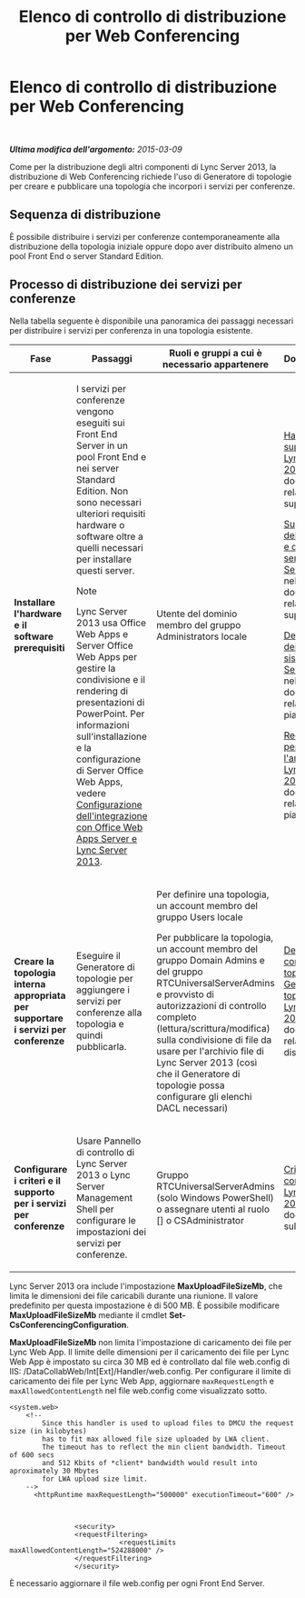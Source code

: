 ﻿---
title: Elenco di controllo di distribuzione per Web Conferencing
TOCTitle: Elenco di controllo di distribuzione per Web Conferencing
ms:assetid: 9908ebe0-e5d3-4920-b9b1-85021f7e69e9
ms:mtpsurl: https://technet.microsoft.com/it-it/library/JJ205104(v=OCS.15)
ms:contentKeyID: 49301435
ms.date: 08/24/2015
mtps_version: v=OCS.15
ms.translationtype: HT
---

# Elenco di controllo di distribuzione per Web Conferencing

 

_**Ultima modifica dell'argomento:** 2015-03-09_

Come per la distribuzione degli altri componenti di Lync Server 2013, la distribuzione di Web Conferencing richiede l'uso di Generatore di topologie per creare e pubblicare una topologia che incorpori i servizi per conferenze.

## Sequenza di distribuzione

È possibile distribuire i servizi per conferenze contemporaneamente alla distribuzione della topologia iniziale oppure dopo aver distribuito almeno un pool Front End o server Standard Edition.

## Processo di distribuzione dei servizi per conferenze

Nella tabella seguente è disponibile una panoramica dei passaggi necessari per distribuire i servizi per conferenza in una topologia esistente.


<table>
<colgroup>
<col style="width: 25%" />
<col style="width: 25%" />
<col style="width: 25%" />
<col style="width: 25%" />
</colgroup>
<thead>
<tr class="header">
<th>Fase</th>
<th>Passaggi</th>
<th>Ruoli e gruppi a cui è necessario appartenere</th>
<th>Documentazione</th>
</tr>
</thead>
<tbody>
<tr class="odd">
<td><p><strong>Installare l'hardware e il software prerequisiti</strong></p></td>
<td><p>I servizi per conferenze vengono eseguiti sui Front End Server in un pool Front End e nei server Standard Edition. Non sono necessari ulteriori requisiti hardware o software oltre a quelli necessari per installare questi server.</p>
<div class="alert">

> [!NOTE]
> Lync Server 2013 usa Office Web Apps e Server Office Web Apps per gestire la condivisione e il rendering di presentazioni di PowerPoint. Per informazioni sull'installazione e la configurazione di Server Office Web Apps, vedere <A href="lync-server-2013-enabling-office-web-apps-server-and-lync-server-2013.md">Configurazione dell'integrazione con Office Web Apps Server e Lync Server 2013</A>.


</div></td>
<td><p>Utente del dominio membro del gruppo Administrators locale</p></td>
<td><p><a href="lync-server-2013-supported-hardware.md">Hardware supportato per Lync Server 2013</a> nella documentazione relativa alla supportabilità</p>
<p><a href="lync-server-2013-server-software-and-infrastructure-support.md">Supporto dell'infrastruttura e del software server in Lync Server 2013</a> nella documentazione relativa alla supportabilità</p>
<p><a href="lync-server-2013-determining-your-system-requirements.md">Determinazione dei requisiti di sistema per Lync Server 2013</a> nella documentazione relativa alla pianificazione.</p>
<p><a href="lync-server-2013-technical-requirements-for-archiving.md">Requisiti tecnici per l'archiviazione in Lync Server 2013</a> nella documentazione relativa alla pianificazione.</p>
<p></p></td>
</tr>
<tr class="even">
<td><p><strong>Creare la topologia interna appropriata per supportare i servizi per conferenze</strong></p></td>
<td><p>Eseguire il Generatore di topologie per aggiungere i servizi per conferenze alla topologia e quindi pubblicarla.</p></td>
<td><p>Per definire una topologia, un account membro del gruppo Users locale</p>
<p>Per pubblicare la topologia, un account membro del gruppo Domain Admins e del gruppo RTCUniversalServerAdmins e provvisto di autorizzazioni di controllo completo (lettura/scrittura/modifica) sulla condivisione di file da usare per l'archivio file di Lync Server 2013 (così che il Generatore di topologie possa configurare gli elenchi DACL necessari)</p></td>
<td><p><a href="lync-server-2013-define-and-configure-a-topology-in-topology-builder.md">Definire e configurare una topologia in Generatore di topologie per Lync Server 2013</a> nella documentazione relativa alla distribuzione</p></td>
</tr>
<tr class="odd">
<td><p><strong>Configurare i criteri e il supporto per i servizi per conferenze</strong></p></td>
<td><p>Usare Pannello di controllo di Lync Server 2013 o Lync Server Management Shell per configurare le impostazioni dei servizi per conferenze.</p></td>
<td><p>Gruppo RTCUniversalServerAdmins (solo Windows PowerShell) o assegnare utenti al ruolo [] o CSAdministrator</p></td>
<td><p><a href="lync-server-2013-conferencing-policies.md">Criteri conferenza in Lync Server 2013</a> nella documentazione sulle operazioni.</p></td>
</tr>
</tbody>
</table>


Lync Server 2013 ora include l'impostazione **MaxUploadFileSizeMb**, che limita le dimensioni dei file caricabili durante una riunione. Il valore predefinito per questa impostazione è di 500 MB. È possibile modificare **MaxUploadFileSizeMb** mediante il cmdlet **Set-CsConferencingConfiguration**.

**MaxUploadFileSizeMb** non limita l'impostazione di caricamento dei file per Lync Web App. Il limite delle dimensioni per il caricamento dei file per Lync Web App è impostato su circa 30 MB ed è controllato dal file web.config di IIS: /DataCollabWeb/Int\[Ext\]/Handler/web.config. Per configurare il limite di caricamento dei file per Lync Web App, aggiornare `maxRequestLength` e `maxAllowedContentLength` nel file web.config come visualizzato sotto.

    <system.web>
        <!-- 
            Since this handler is used to upload files to DMCU the request size (in kilobytes) 
            has to fit max allowed file size uploaded by LWA client.
            The timeout has to reflect the min client bandwidth. Timeout of 600 secs 
            and 512 Kbits of *client* bandwidth would result into aproximately 30 Mbytes 
            for LWA upload size limit.
        -->
          <httpRuntime maxRequestLength="500000" executionTimeout="600" />
    
    
    
                    <security>
                    <requestFiltering>
                               <requestLimits maxAllowedContentLength="524288000" />
                    </requestFiltering>
                    </security>

È necessario aggiornare il file web.config per ogni Front End Server.

